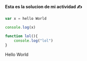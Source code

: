 #### Esta es la solucion de mi actividad ✍️

``` js
var x = hello World

console.log(x)

function lol(){
    console.log("lol")
}
```
Hello World
